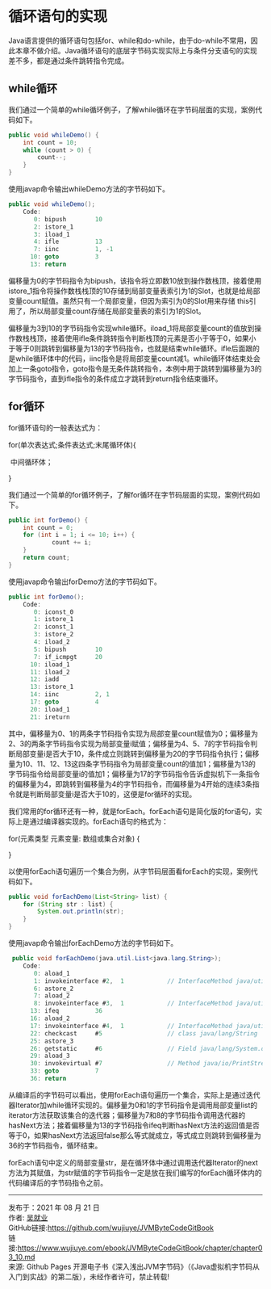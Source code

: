 # 循环语句的实现

Java语言提供的循环语句包括for、while和do-while，由于do-while不常用，因此本章不做介绍。Java循环语句的底层字节码实现实际上与条件分支语句的实现差不多，都是通过条件跳转指令完成。

## while循环

我们通过一个简单的while循环例子，了解while循环在字节码层面的实现，案例代码如下。

```java
public void whileDemo() {
    int count = 10;
    while (count > 0) {
        count--;
    }
}
```

使用javap命令输出whileDemo方法的字节码如下。

```java
public void whileDemo();
    Code:
       0: bipush        10
       2: istore_1
       3: iload_1
       4: ifle          13
       7: iinc          1, -1
      10: goto          3
      13: return
```

偏移量为0的字节码指令为bipush，该指令将立即数10放到操作数栈顶，接着使用istore_1指令将操作数栈栈顶的10存储到局部变量表索引为1的Slot，也就是给局部变量count赋值。虽然只有一个局部变量，但因为索引为0的Slot用来存储 this引用了，所以局部变量count存储在局部变量表的索引为1的Slot。

偏移量为3到10的字节码指令实现while循环。iload_1将局部变量count的值放到操作数栈栈顶，接着使用ifle条件跳转指令判断栈顶的元素是否小于等于0，如果小于等于0则跳转到偏移量为13的字节码指令，也就是结束while循环。ifle后面跟的是while循环体中的代码，iinc指令是将局部变量count减1。while循环体结束处会加上一条goto指令，goto指令是无条件跳转指令，本例中用于跳转到偏移量为3的字节码指令，直到ifle指令的条件成立才跳转到return指令结束循环。

## for循环

for循环语句的一般表达式为：

for(单次表达式;条件表达式;末尾循环体){

​    中间循环体；

}

我们通过一个简单的for循环例子，了解for循环在字节码层面的实现，案例代码如下。

```java
public int forDemo() {
    int count = 0;
    for (int i = 1; i <= 10; i++) {
            count += i;
    }
    return count;
}
```

使用javap命令输出forDemo方法的字节码如下。

```java
public int forDemo();
    Code:
       0: iconst_0
       1: istore_1
       2: iconst_1
       3: istore_2
       4: iload_2
       5: bipush        10
       7: if_icmpgt     20
      10: iload_1
      11: iload_2
      12: iadd
      13: istore_1
      14: iinc          2, 1
      17: goto          4
      20: iload_1
      21: ireturn
```

其中，偏移量为0、1的两条字节码指令实现为局部变量count赋值为0；偏移量为2、3的两条字节码指令实现为局部变量i赋值；偏移量为4、5、7的字节码指令判断局部变量i是否大于10，条件成立则跳转到偏移量为20的字节码指令执行；偏移量为10、11、12、13这四条字节码指令为局部变量count的值加1；偏移量为13的字节码指令给局部变量i的值加1；偏移量为17的字节码指令告诉虚拟机下一条指令的偏移量为4，即跳转到偏移量为4的字节码指令，而偏移量为4开始的连续3条指令就是判断局部变量i是否大于10的，这便是for循环的实现。

我们常用的for循环还有一种，就是forEach。forEach语句是简化版的for语句，实际上是通过编译器实现的。forEach语句的格式为：

for(元素类型 元素变量: 数组或集合对象) {

}

以使用forEach语句遍历一个集合为例，从字节码层面看forEach的实现，案例代码如下。

```java
public void forEachDemo(List<String> list) {
    for (String str : list) {
        System.out.println(str);
    }
}
```

使用javap命令输出forEachDemo方法的字节码如下。

```java
 public void forEachDemo(java.util.List<java.lang.String>);
    Code:
       0: aload_1
       1: invokeinterface #2,  1            // InterfaceMethod java/util/List.iterator:()Ljava/util/Iterator;
       6: astore_2
       7: aload_2
       8: invokeinterface #3,  1            // InterfaceMethod java/util/Iterator.hasNext:()Z
      13: ifeq          36
      16: aload_2
      17: invokeinterface #4,  1            // InterfaceMethod java/util/Iterator.next:()Ljava/lang/Object;
      22: checkcast     #5                  // class java/lang/String
      25: astore_3
      26: getstatic     #6                  // Field java/lang/System.out:Ljava/io/PrintStream;
      29: aload_3
      30: invokevirtual #7                  // Method java/io/PrintStream.println:(Ljava/lang/String;)V
      33: goto          7
      36: return
```

从编译后的字节码可以看出，使用forEach语句遍历一个集合，实际上是通过迭代器Iterator加while循环实现的。偏移量为0和1的字节码指令是调用局部变量list的iterator方法获取该集合的迭代器；偏移量为7和8的字节码指令调用迭代器的hasNext方法；接着偏移量为13的字节码指令ifeq判断hasNext方法的返回值是否等于0，如果hasNext方法返回false那么等式就成立，等式成立则跳转到偏移量为36的字节码指令，循环结束。

forEach语句中定义的局部变量str，是在循环体中通过调用迭代器Iterator的next方法为其赋值，为str赋值的字节码指令一定是放在我们编写的forEach循环体内的代码编译后的字节码指令之前。

---

发布于：2021 年 08 月 21 日<br>作者: [吴就业](https://www.wujiuye.com/)<br>GitHub链接:https://github.com/wujiuye/JVMByteCodeGitBook<br>链接:https://www.wujiuye.com/ebook/JVMByteCodeGitBook/chapter/chapter03_10.md<br>来源: Github Pages 开源电子书《深入浅出JVM字节码》（《Java虚拟机字节码从入门到实战》的第二版），未经作者许可，禁止转载!<br>

